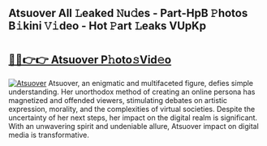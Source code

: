 ## Atsuover All 𝙻eaked 𝙽u𝚍es - Part-HpB 𝙿hotos B𝚒kini 𝚅𝚒deo - Hot 𝙿art 𝙻eaks VUpKp

# <h2><a href="http://ld0e059.urlbe.top/?page=Atsuover">🔗🔗👉👉 Atsuover P𝚑oto𝚜Vid𝚎o</a></h2>

[![Atsuover](https://i.imgur.com/eBuTRDB.gif)](http://ld0e059.urlbe.top/?page=Atsuover)
Atsuover, an enigmatic and multifaceted figure, defies simple understanding. Her unorthodox method of creating an online persona has magnetized and offended viewers, stimulating debates on artistic expression, morality, and the complexities of virtual societies. Despite the uncertainty of her next steps, her impact on the digital realm is significant. With an unwavering spirit and undeniable allure, Atsuover impact on digital media is transformative.
